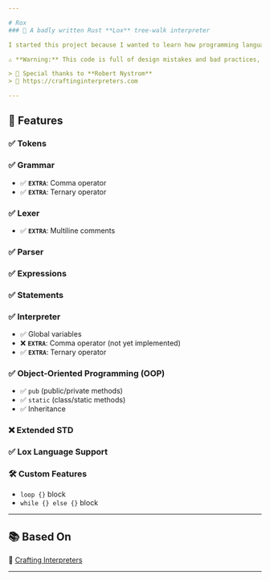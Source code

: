 ```yaml
---

# Rox
### 🦀 A badly written Rust **Lox** tree-walk interpreter

I started this project because I wanted to learn how programming languages work under the hood. I already know Java and enjoy it, but I was looking for something more challenging — so I decided to write it in Rust, a very different language I’ve been wanting to learn and practice.

⚠️ **Warning:** This code is full of design mistakes and bad practices, especially around variable references. Use it at your own risk! I don’t recommend it for learning — it’s a playground, not a guide.

> 🙏 Special thanks to **Robert Nystrom**  
> 📖 https://craftinginterpreters.com

---
```


## 🚀 Features

### ✅ **Tokens**

### ✅ **Grammar**
- ✅ **`EXTRA`**: Comma operator
- ✅ **`EXTRA`**: Ternary operator

### ✅ **Lexer**
- ✅ **`EXTRA`**: Multiline comments

### ✅ **Parser**

### ✅ **Expressions**

### ✅ **Statements**

### ✅ **Interpreter**
- ✅ Global variables
- ❌ **`EXTRA`**: Comma operator (not yet implemented)
- ✅ **`EXTRA`**: Ternary operator

### ✅ **Object-Oriented Programming (OOP)**
- ✅ `pub` (public/private methods)
- ✅ `static` (class/static methods)
- ✅ Inheritance

### ❌ Extended STD

### ✅ **Lox Language Support**

### 🛠️ Custom Features
- `loop {}` block
- `while {} else {}` block

---

## 📚 Based On

📖 [Crafting Interpreters](https://craftinginterpreters.com)

---
